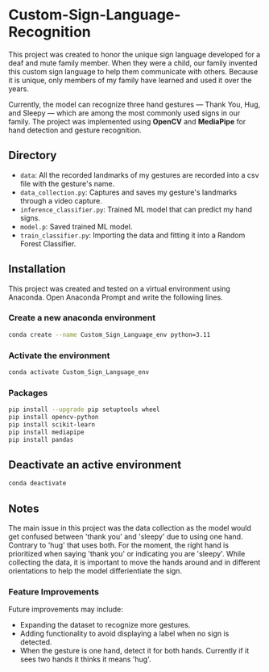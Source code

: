 # Custom-Sign-Language-Recognition
This project was created to honor the unique sign language developed for a deaf and mute family member. When they were a child, our family invented this custom sign language to help them communicate with others. Because it is unique, only members of my family have learned and used it over the years.

Currently, the model can recognize three hand gestures — Thank You, Hug, and Sleepy — which are among the most commonly used signs in our family.
The project was implemented using **OpenCV** and **MediaPipe** for hand detection and gesture recognition.

## Directory
- `data`: All the recorded landmarks of my gestures are recorded into a csv file with the gesture's name.
- `data_collection.py`: Captures and saves my gesture's landmarks through a video capture.
- `inference_classifier.py`: Trained ML model that can predict my hand signs.
- `model.p`: Saved trained ML model.
- `train_classifier.py`: Importing the data and fitting it into a Random Forest Classifier.

## Installation
This project was created and tested on a virtual environment using Anaconda. Open Anaconda Prompt and write the following lines.

### Create a new anaconda environment
```bash
conda create --name Custom_Sign_Language_env python=3.11
```

### Activate the environment
```bash
conda activate Custom_Sign_Language_env
```
### Packages
```bash
pip install --upgrade pip setuptools wheel
pip install opencv-python
pip install scikit-learn
pip install mediapipe
pip install pandas
```

## Deactivate an active environment
```bash
conda deactivate
```

## Notes
The main issue in this project was the data collection as the model would get confused between 'thank you' and 'sleepy' due to using one hand. Contrary to 'hug' that uses both. For the moment, the right hand is prioritized when saying 'thank you' or indicating you are 'sleepy'. While collecting the data, it is important to move the hands around and in different orientations to help the model differientiate the sign.

### Feature Improvements
Future improvements may include:
- Expanding the dataset to recognize more gestures.
- Adding functionality to avoid displaying a label when no sign is detected.
- When the gesture is one hand, detect it for both hands. Currently if it sees two hands it thinks it means 'hug'.
